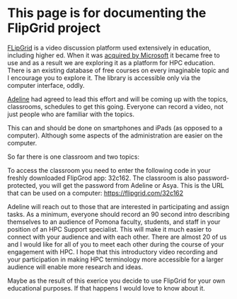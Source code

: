 # This page is for documenting the FlipGrid project


[FLipGrid](https://flipgrid.com/) is a video discussion platform used extensively in education, including higher ed. When it was [acquired by Microsoft](https://educationblog.microsoft.com/2018/06/flipgrid-microsoft-education/) it became free to use and as a result we are exploring it as a platform for HPC education. There is an existing database of free courses on every imaginable topic and I encourage you to explore it. The library is accessible only via the computer interface, oddly.


[Adeline](ayab2017@mymail.pomona.edu) had agreed to lead this effort and will be coming up with the topics, classrooms, schedules to get this going. Everyone can record a video, not just people who are familiar with the topics.

This can and should be done on smartphones and iPads (as opposed to a computer). Although some aspects of the administration are easier on the computer.

So far there is one classroom and two topics: 


To access the classroom you need to enter the following code in your freshly downloaded FlipGrod app: 32c162. The classroom is also password-protected, you will get the password from Adeline or Asya. This is the URL that can be used on a computer: https://flipgrid.com/32c162 


Adeline will reach out to those that are interested in participating and assign tasks. As a minimum, everyone should record an 90 second intro describing themselves to an audience of Pomona faculty, students, and staff in your position of an HPC Support specialist. This will make it much easier to connect with your audience and with each other. There are almost 20 of us and I would like for all of you to meet each other during the course of your engagement with HPC. I hope that this introductory video recording and your participation in making HPC terminology more accessible for a larger audience will enable more research and ideas.


Maybe as the result of this exerice you decide to use FlipGrid for your own educational purposes. If that happens I would love to know about it.



